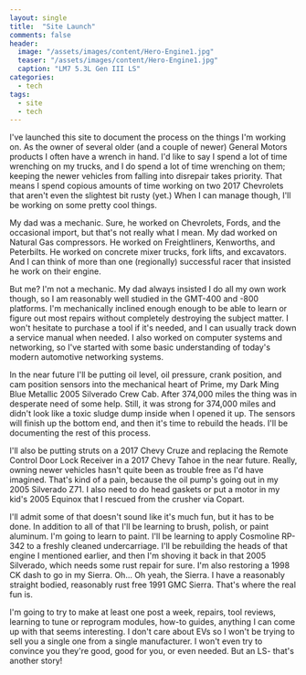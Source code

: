 ```yaml
---
layout: single
title:  "Site Launch"
comments: false
header:
  image: "/assets/images/content/Hero-Engine1.jpg"
  teaser: "/assets/images/content/Hero-Engine1.jpg"
  caption: "LM7 5.3L Gen III LS"
categories: 
  - tech
tags:
  - site
  - tech
---
```


I've launched this site to document the process on the things I'm working on. As the owner of several older (and a couple of newer) General Motors products I often have a wrench in hand. I'd like to say I spend a lot of time wrenching on my trucks, and I do spend a lot of time wrenching on them; keeping the newer vehicles from falling into disrepair takes priority. That means I spend copious amounts of time working on two 2017 Chevrolets that aren't even the slightest bit rusty (yet.) When I can manage though, I'll be working on some pretty cool things.

My dad was a mechanic. Sure, he worked on Chevrolets, Fords, and the occasional import, but that's not really what I mean. My dad worked on Natural Gas compressors. He worked on Freightliners, Kenworths, and Peterbilts. He worked on concrete mixer trucks, fork lifts, and excavators. And I can think of more than one (regionally) successful racer that insisted he work on their engine.

But me? I'm not a mechanic. My dad always insisted I do all my own work though, so I am reasonably well studied in the GMT-400 and -800 platforms. I'm mechanically inclined enough enough to be able to learn or figure out most repairs without completely destroying the subject matter. I won't hesitate to purchase a tool if it's needed, and I can usually track down a service manual when needed. I also worked on computer systems and networking, so I've started with some basic understanding of today's modern automotive networking systems.

In the near future I'll be putting oil level, oil pressure, crank position, and cam position sensors into the mechanical heart of Prime, my Dark Ming Blue Metallic 2005 Silverado Crew Cab. After 374,000 miles the thing was in desperate need of some help. Still, it was strong for 374,000 miles and didn't look like a toxic sludge dump inside when I opened it up. The sensors will finish up the bottom end, and then it's time to rebuild the heads. I'll be documenting the rest of this process.

I'll also be putting struts on a 2017 Chevy Cruze and replacing the Remote Control Door Lock Receiver in a 2017 Chevy Tahoe in the near future. Really, owning newer vehicles hasn't quite been as trouble free as I'd have imagined. That's kind of a pain, because the oil pump's going out in my 2005 Silverado Z71. I also need to do head gaskets or put a motor in my kid's 2005 Equinox that I rescued from the crusher via Copart.

I'll admit some of that doesn't sound like it's much fun, but it has to be done. In addition to all of that I'll be learning to brush, polish, or paint aluminum. I'm going to learn to paint. I'll be learning to apply Cosmoline RP-342 to a freshly cleaned undercarriage. I'll be rebuilding the heads of that engine I mentioned earlier, and then I'm shoving it back in that 2005 Silverado, which needs some rust repair for sure. I'm also restoring a 1998 CK dash to go in my Sierra. Oh... Oh yeah, the Sierra. I have a reasonably straight bodied, reasonably rust free 1991 GMC Sierra. That's where the real fun is.

I'm going to try to make at least one post a week, repairs, tool reviews, learning to tune or reprogram modules, how-to guides, anything I can come up with that seems interesting. I don't care about EVs so I won't be trying to sell you a single one from a single manufacturer. I won't even try to convince you they're good, good for you, or even needed. But an LS- that's another story!